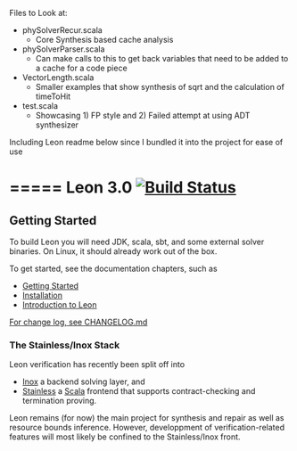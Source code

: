 Files to Look at:
- phySolverRecur.scala
  - Core Synthesis based cache analysis
- phySolverParser.scala
  - Can make calls to this to get back variables that need to be added to a cache for a code piece
- VectorLength.scala
  - Smaller examples that show synthesis of sqrt and the calculation of timeToHit
- test.scala
  - Showcasing 1) FP style and 2) Failed attempt at using ADT synthesizer




Including Leon readme below since I bundled it into the project for ease of use

=====
Leon 3.0 [![Build Status](http://laraquad4.epfl.ch:9000/epfl-lara/leon/status/master)](http://laraquad4.epfl.ch:9000/epfl-lara/leon)
==========

Getting Started
---------------

To build Leon you will need JDK, scala, sbt, and some external solver binaries.
On Linux, it should already work out of the box.

To get started, see the documentation chapters, such as
  * [Getting Started](src/sphinx/gettingstarted.rst)
  * [Installation](src/sphinx/installation.rst)
  * [Introduction to Leon](src/sphinx/intro.rst)

[For change log, see CHANGELOG.md](CHANGELOG.md)

### The Stainless/Inox Stack

Leon verification has recently been split off into
  * [Inox](https://github.com/epfl-lara/inox) a backend solving layer, and
  * [Stainless](https://github.com/epfl-lara/stainless) a [Scala](http://scala-lang.org) frontend
    that supports contract-checking and termination proving.

Leon remains (for now) the main project for synthesis and repair as well as resource
bounds inference. However, developpment of verification-related features will most
likely be confined to the Stainless/Inox front.
